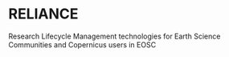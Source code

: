# RELIANCE
Research Lifecycle Management technologies for Earth Science Communities and Copernicus users in EOSC
